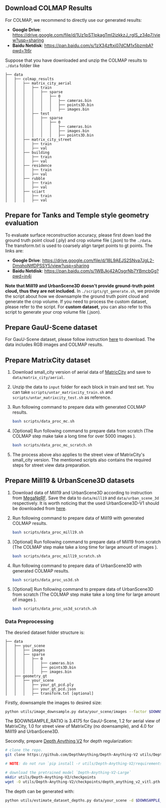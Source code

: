 ## Download COLMAP Results
For COLMAP, we recommend to directly use our generated results:

- **Google Drive**: https://drive.google.com/file/d/1Uz1pSTIpkagTml2jzkkzJ_rglS_z34p7/view?usp=sharing
- **Baidu Netdisk**: https://pan.baidu.com/s/1zX34zftxj07dCM1x5bzmbA?pwd=1t6r

Suppose that you have downloaded and unzip the COLMAP results to `./data` folder like
```
├── data
│   ├── colmap_results
│   │   ├── matrix_city_aerial
│   │   │   ├── train
│   │   │   │   ├── sparse
│   │   │   │   │   ├── 0
│   │   │   │   │   │   ├── cameras.bin
│   │   │   │   │   │   ├── points3D.bin
│   │   │   │   │   │   ├── images.bin
│   │   │   ├── test
│   │   │   │   ├── sparse
│   │   │   │   │   ├── 0
│   │   │   │   │   │   ├── cameras.bin
│   │   │   │   │   │   ├── images.bin
│   │   │   │   │   │   ├── points3D.bin
│   │   ├── matrix_city_street
│   │   │   ├── train
│   │   │   ├── val
│   │   ├── building
│   │   │   ├── train
│   │   │   ├── val
│   │   ├── residence
│   │   │   ├── train
│   │   │   ├── val
│   │   ├── rubble
│   │   │   ├── train
│   │   │   ├── val
│   │   ├── sciart
│   │   │   ├── train
│   │   │   ├── val

```

## Prepare for Tanks and Temple style geometry evaluation
To evaluate surface reconstruction accuracy, please first down load the ground truth point cloud (.ply) and crop volume file (.json) to the `./data`. The transform.txt is used to coarsely align target points to gt points. The links are:
- **Google Drive**: https://drive.google.com/file/d/18L9AEJS2SNva7JgL2-DmqhoNtfDPSSY5/view?usp=sharing
- **Baidu Netdisk**: https://pan.baidu.com/s/1WBJkj42AOsgrNb7YBmcbGg?pwd=in4i

**Note that Mill19 and UrbanScene3D doesn't provide ground-truth point cloud, thus they are not included.** In `./scripts/gt_generate.sh`, we provide the script about how we downsample the ground truth point cloud and generate the crop volume. If you need to process the custom dataset, please refer to the script. For **custom dataset**, you can also refer to this script to generate your crop volume file (.json).

## Prepare GauU-Scene dataset
For GauU-Scene dataset, please follow instruction [here](https://saliteta.github.io/CUHKSZ_SMBU/) to download. The data includes RGB images and COLMAP results.

## Prepare MatrixCity dataset
1. Download small_city version of aerial data of [MatricCity](https://github.com/city-super/MatrixCity) and save to `data/matrix_city/aerial`.

2. Unzip the data to `input` folder for each block in train and test set. You can take `scripts/untar_matrixcity_train.sh` and `scripts/untar_matrixcity_test.sh` as reference. 

3. Run following command to prepare data with generated COLMAP results.
    ```bash
    bash scripts/data_proc_mc.sh
    ``` 

4. [Optional] Run following command to prepare data from scratch (The COLMAP step make take a long time for over 5000 images ).
    ```bash
    bash scripts/data_proc_mc_scratch.sh
    ``` 

5. The process above also applies to the street view of MatrixCity's small_city version. The mentioned scripts also contains the required steps for street view data preparation.

## Prepare Mill19 & UrbanScene3D datasets

1. Download data of Mill19 and UrbanScene3D according to instruction from [MegaNeRF](https://github.com/cmusatyalab/mega-nerf). Save the data to `data/mill19` and `data/urban_scene_3d` respectively. It is worth noticing that the used UrbanScene3D-V1 should be downloaded from [here](https://github.com/Linxius/UrbanScene3D).

2. Run following command to prepare data of Mill19 with generated COLMAP results.
    ```bash
    bash scripts/data_proc_mill19.sh
    ``` 

3. [Optional] Run following command to prepare data of Mill19 from scratch (The COLMAP step make take a long time for large amount of images ).
    ```bash
    bash scripts/data_proc_mill19_scratch.sh
    ``` 

4. Run following command to prepare data of UrbanScene3D with generated COLMAP results.
    ```bash
    bash scripts/data_proc_us3d.sh
    ```

5. [Optional] Run following command to prepare data of UrbanScene3D from scratch (The COLMAP step make take a long time for large amount of images ).
    ```bash
    bash scripts/data_proc_us3d_scratch.sh
    ```

###  Data Preprocessing

The desried dataset folder structure is:
```
├── data
│   ├── your_scene
│   │   ├── images
│   │   ├── sparse
│   │   │   ├── 0
│   │   │   │   ├── cameras.bin
│   │   │   │   ├── points3D.bin
│   │   │   │   ├── images.bin
│   ├── geometry_gt
│   │   ├── your_scene
│   │   │   ├── your_gt_pcd.ply
│   │   │   ├── your_gt_pcd.json
│   │   │   ├── transform.txt [optional]
```

Firstly, downsample the images to desired size:
```bash
python utils/image_downsample.py data/your_scene/images --factor $DOWNSAMPLE_RATIO
```
The $DOWNSAMPLE_RATIO is 3.4175 for GauU-Scene, 1.2 for aerial view of MatrixCity, 1.0 for street view of MatrixCity (no downsample), and 4.0 for Mill19 and UrbanScene3D.

Secondly, prepare [Depth Anything V2](https://depth-anything-v2.github.io/) for depth regularization:
```bash
# clone the repo.
git clone https://github.com/DepthAnything/Depth-Anything-V2 utils/Depth-Anything-V2

# NOTE: do not run `pip install -r utils/Depth-Anything-V2/requirements.txt`

# download the pretrained model `Depth-Anything-V2-Large`
mkdir utils/Depth-Anything-V2/checkpoints
wget -O utils/Depth-Anything-V2/checkpoints/depth_anything_v2_vitl.pth "https://huggingface.co/depth-anything/Depth-Anything-V2-Large/resolve/main/depth_anything_v2_vitl.pth?download=true"
```
The depth can be generated with:
```bash
python utils/estimate_dataset_depths.py data/your_scene -d $DOWNSAMPLE_RATIO
```
